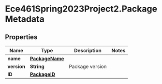 # Ece461Spring2023Project2.PackageMetadata

## Properties
Name | Type | Description | Notes
------------ | ------------- | ------------- | -------------
**name** | [**PackageName**](PackageName.md) |  | 
**version** | **String** | Package version | 
**ID** | [**PackageID**](PackageID.md) |  | 

